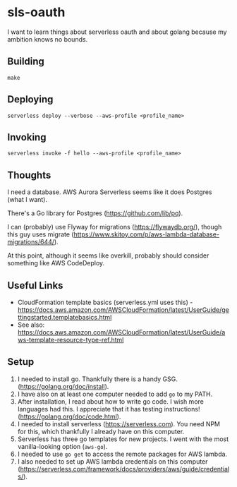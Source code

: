 # sls-oauth
I want to learn things about serverless oauth and about golang because my ambition knows no bounds.

## Building

```
make
```

## Deploying

```
serverless deploy --verbose --aws-profile <profile_name>
```

## Invoking

```
serverless invoke -f hello --aws-profile <profile_name>
```

## Thoughts

I need a database. AWS Aurora Serverless seems like it does Postgres (what I want).

There's a Go library for Postgres (https://github.com/lib/pq).

I can (probably) use Flyway for migrations (https://flywaydb.org/), though this guy uses migrate (https://www.skitoy.com/p/aws-lambda-database-migrations/644/).

At this point, although it seems like overkill, probably should consider something like AWS CodeDeploy.

## Useful Links

* CloudFormation template basics (serverless.yml uses this) - https://docs.aws.amazon.com/AWSCloudFormation/latest/UserGuide/gettingstarted.templatebasics.html
* See also: https://docs.aws.amazon.com/AWSCloudFormation/latest/UserGuide/aws-template-resource-type-ref.html

## Setup

1. I needed to install go. Thankfully there is a handy GSG. (https://golang.org/doc/install).
1. I have also on at least one computer needed to add `go` to my PATH.
1. After installation, I read about how to write go code. I wish more languages had this. I appreciate that it has testing instructions! (https://golang.org/doc/code.html).
1. I needed to install serverless (https://serverless.com). You need NPM for this, which thankfully I already have on this computer.
1. Serverless has three go templates for new projects. I went with the most vanilla-looking option (`aws-go`).
1. I needed to use `go get` to access the remote packages for AWS lambda.
1. I also needed to set up AWS lambda credentials on this computer (https://serverless.com/framework/docs/providers/aws/guide/credentials/).
